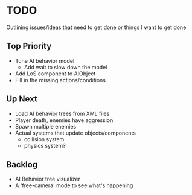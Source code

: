 # TODO

Outlining issues/ideas that need to get done or things I want to get done

## Top Priority

- Tune AI behavior model
    - Add wait to slow down the model
- Add LoS component to AIObject
- Fill in the missing actions/conditions

## Up Next

- Load AI behavior trees from XML files
- Player death, enemies have aggression
- Spawn multiple enemies
- Actual systems that update objects/components
    - collision system
    - physics system?

## Backlog

- AI Behavior tree visualizer
- A 'free-camera' mode to see what's happening
